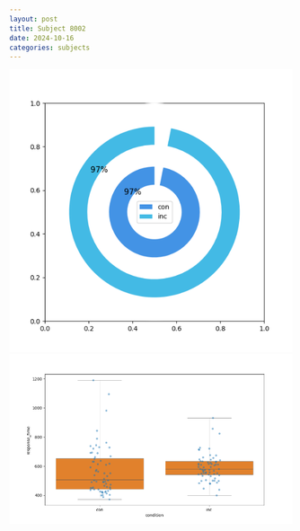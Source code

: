 ```yaml
---
layout: post
title: Subject 8002
date: 2024-10-16
categories: subjects
---
```


![](data/8002/run-15/8002_accuracy_by_condition.png)
![](data/8002/run-15/8002_rt.png)
